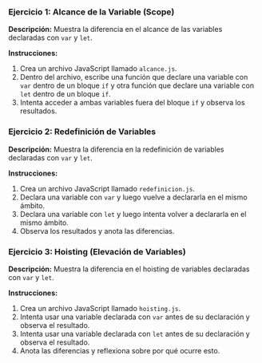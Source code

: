 ### Ejercicio 1: Alcance de la Variable (Scope)

**Descripción:**
Muestra la diferencia en el alcance de las variables declaradas con `var` y `let`.

**Instrucciones:**
1. Crea un archivo JavaScript llamado `alcance.js`.
2. Dentro del archivo, escribe una función que declare una variable con `var` dentro de un bloque `if` y otra función que declare una variable con `let` dentro de un bloque `if`.
3. Intenta acceder a ambas variables fuera del bloque `if` y observa los resultados.

### Ejercicio 2: Redefinición de Variables

**Descripción:**
Muestra la diferencia en la redefinición de variables declaradas con `var` y `let`.

**Instrucciones:**
1. Crea un archivo JavaScript llamado `redefinicion.js`.
2. Declara una variable con `var` y luego vuelve a declararla en el mismo ámbito.
3. Declara una variable con `let` y luego intenta volver a declararla en el mismo ámbito.
4. Observa los resultados y anota las diferencias.

### Ejercicio 3: Hoisting (Elevación de Variables)

**Descripción:**
Muestra la diferencia en el hoisting de variables declaradas con `var` y `let`.

**Instrucciones:**
1. Crea un archivo JavaScript llamado `hoisting.js`.
2. Intenta usar una variable declarada con `var` antes de su declaración y observa el resultado.
3. Intenta usar una variable declarada con `let` antes de su declaración y observa el resultado.
4. Anota las diferencias y reflexiona sobre por qué ocurre esto.
